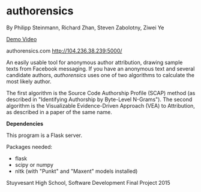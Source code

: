 # authorensics
 
By Philipp Steinmann, Richard Zhan, Steven Zabolotny, Ziwei Ye

[Demo Video](https://youtu.be/XksrKfxEprg)

authorensics.com 
http://104.236.38.239:5000/

An easily usable tool for anonymous author attribution, drawing sample texts from Facebook messaging. If you have an anonymous text and several candidate authors, *authorensics* uses one of two algorithms to calculate the most likely author.

The first algorithm is the Source Code Authorship Profile (SCAP) method (as described in "Identifying Authorship by Byte-Level N-Grams"). The second algorithm is the Visualizable Evidence-Driven Approach (VEA) to Attribution, as described in a paper of the same name.

**Dependencies**

This program is a Flask server.

Packages needed: 
- flask
- scipy or numpy
- nltk (with "Punkt" and "Maxent" models installed)


Stuyvesant High School, Software Development Final Project 2015
